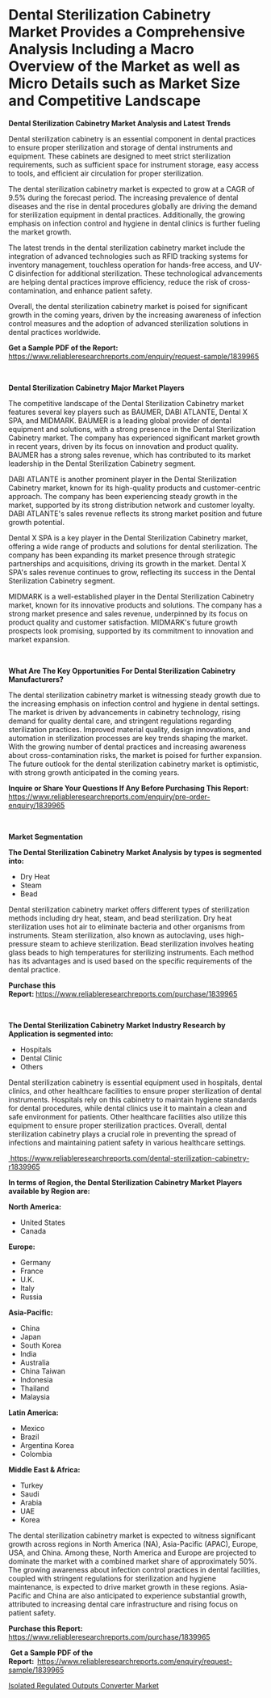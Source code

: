 <p><h1>Dental Sterilization Cabinetry Market Provides a Comprehensive Analysis Including a Macro Overview of the Market as well as Micro Details such as Market Size and Competitive Landscape</h1></p><p><strong>Dental Sterilization Cabinetry Market Analysis and Latest Trends</strong></p>
<p><p>Dental sterilization cabinetry is an essential component in dental practices to ensure proper sterilization and storage of dental instruments and equipment. These cabinets are designed to meet strict sterilization requirements, such as sufficient space for instrument storage, easy access to tools, and efficient air circulation for proper sterilization.</p><p>The dental sterilization cabinetry market is expected to grow at a CAGR of 9.5% during the forecast period. The increasing prevalence of dental diseases and the rise in dental procedures globally are driving the demand for sterilization equipment in dental practices. Additionally, the growing emphasis on infection control and hygiene in dental clinics is further fueling the market growth.</p><p>The latest trends in the dental sterilization cabinetry market include the integration of advanced technologies such as RFID tracking systems for inventory management, touchless operation for hands-free access, and UV-C disinfection for additional sterilization. These technological advancements are helping dental practices improve efficiency, reduce the risk of cross-contamination, and enhance patient safety.</p><p>Overall, the dental sterilization cabinetry market is poised for significant growth in the coming years, driven by the increasing awareness of infection control measures and the adoption of advanced sterilization solutions in dental practices worldwide.</p></p>
<p><strong>Get a Sample PDF of the Report:&nbsp;</strong> <a href="https://www.reliableresearchreports.com/enquiry/request-sample/1839965">https://www.reliableresearchreports.com/enquiry/request-sample/1839965</a></p>
<p>&nbsp;</p>
<p><strong>Dental Sterilization Cabinetry Major Market Players</strong></p>
<p><p>The competitive landscape of the Dental Sterilization Cabinetry market features several key players such as BAUMER, DABI ATLANTE, Dental X SPA, and MIDMARK. BAUMER is a leading global provider of dental equipment and solutions, with a strong presence in the Dental Sterilization Cabinetry market. The company has experienced significant market growth in recent years, driven by its focus on innovation and product quality. BAUMER has a strong sales revenue, which has contributed to its market leadership in the Dental Sterilization Cabinetry segment.</p><p>DABI ATLANTE is another prominent player in the Dental Sterilization Cabinetry market, known for its high-quality products and customer-centric approach. The company has been experiencing steady growth in the market, supported by its strong distribution network and customer loyalty. DABI ATLANTE's sales revenue reflects its strong market position and future growth potential.</p><p>Dental X SPA is a key player in the Dental Sterilization Cabinetry market, offering a wide range of products and solutions for dental sterilization. The company has been expanding its market presence through strategic partnerships and acquisitions, driving its growth in the market. Dental X SPA's sales revenue continues to grow, reflecting its success in the Dental Sterilization Cabinetry segment.</p><p>MIDMARK is a well-established player in the Dental Sterilization Cabinetry market, known for its innovative products and solutions. The company has a strong market presence and sales revenue, underpinned by its focus on product quality and customer satisfaction. MIDMARK's future growth prospects look promising, supported by its commitment to innovation and market expansion.</p></p>
<p>&nbsp;</p>
<p><strong>What Are The Key Opportunities For Dental Sterilization Cabinetry Manufacturers?</strong></p>
<p><p>The dental sterilization cabinetry market is witnessing steady growth due to the increasing emphasis on infection control and hygiene in dental settings. The market is driven by advancements in cabinetry technology, rising demand for quality dental care, and stringent regulations regarding sterilization practices. Improved material quality, design innovations, and automation in sterilization processes are key trends shaping the market. With the growing number of dental practices and increasing awareness about cross-contamination risks, the market is poised for further expansion. The future outlook for the dental sterilization cabinetry market is optimistic, with strong growth anticipated in the coming years.</p></p>
<p><strong>Inquire or Share Your Questions If Any Before Purchasing This Report:</strong> <a href="https://www.reliableresearchreports.com/enquiry/pre-order-enquiry/1839965">https://www.reliableresearchreports.com/enquiry/pre-order-enquiry/1839965</a></p>
<p>&nbsp;</p>
<p><strong>Market Segmentation</strong></p>
<p><strong>The Dental Sterilization Cabinetry Market Analysis by types is segmented into:</strong></p>
<p><ul><li>Dry Heat</li><li>Steam</li><li>Bead</li></ul></p>
<p><p>Dental sterilization cabinetry market offers different types of sterilization methods including dry heat, steam, and bead sterilization. Dry heat sterilization uses hot air to eliminate bacteria and other organisms from instruments. Steam sterilization, also known as autoclaving, uses high-pressure steam to achieve sterilization. Bead sterilization involves heating glass beads to high temperatures for sterilizing instruments. Each method has its advantages and is used based on the specific requirements of the dental practice.</p></p>
<p><strong>Purchase this Report:&nbsp;</strong><a href="https://www.reliableresearchreports.com/purchase/1839965">https://www.reliableresearchreports.com/purchase/1839965</a></p>
<p>&nbsp;</p>
<p><strong>The Dental Sterilization Cabinetry Market Industry Research by Application is segmented into:</strong></p>
<p><ul><li>Hospitals</li><li>Dental Clinic</li><li>Others</li></ul></p>
<p><p>Dental sterilization cabinetry is essential equipment used in hospitals, dental clinics, and other healthcare facilities to ensure proper sterilization of dental instruments. Hospitals rely on this cabinetry to maintain hygiene standards for dental procedures, while dental clinics use it to maintain a clean and safe environment for patients. Other healthcare facilities also utilize this equipment to ensure proper sterilization practices. Overall, dental sterilization cabinetry plays a crucial role in preventing the spread of infections and maintaining patient safety in various healthcare settings.</p></p>
<p><a href="https://www.reliableresearchreports.com/dental-sterilization-cabinetry-r1839965">&nbsp;https://www.reliableresearchreports.com/dental-sterilization-cabinetry-r1839965</a></p>
<p><strong>In terms of Region, the Dental Sterilization Cabinetry Market Players available by Region are:</strong></p>
<p>
    <p> <strong> North America: </strong>
        <ul>
            <li>United States</li>
            <li>Canada</li>
        </ul>
        </p> 
    <p> <strong> Europe: </strong>
        <ul>
            <li>Germany</li>
            <li>France</li>
            <li>U.K.</li>
            <li>Italy</li>
            <li>Russia</li>
        </ul>
        </p> 
    <p> <strong> Asia-Pacific: </strong>
        <ul>
            <li>China</li>
            <li>Japan</li>
            <li>South Korea</li>
            <li>India</li>
            <li>Australia</li>
            <li>China Taiwan</li>
            <li>Indonesia</li>
            <li>Thailand</li>
            <li>Malaysia</li>
        </ul>
        </p> 
    <p> <strong> Latin America: </strong>
        <ul>
            <li>Mexico</li>
            <li>Brazil</li>
            <li>Argentina Korea</li>
            <li>Colombia</li>
        </ul>
        </p> 
    <p> <strong> Middle East & Africa: </strong>
        <ul>
            <li>Turkey</li>
            <li>Saudi</li>
            <li>Arabia</li>
            <li>UAE</li>
            <li>Korea</li>
        </ul>
    </p>
    </p>
<p><p>The dental sterilization cabinetry market is expected to witness significant growth across regions in North America (NA), Asia-Pacific (APAC), Europe, USA, and China. Among these, North America and Europe are projected to dominate the market with a combined market share of approximately 50%. The growing awareness about infection control practices in dental facilities, coupled with stringent regulations for sterilization and hygiene maintenance, is expected to drive market growth in these regions. Asia-Pacific and China are also anticipated to experience substantial growth, attributed to increasing dental care infrastructure and rising focus on patient safety.</p></p>
<p><strong>Purchase this Report: </strong><a href="https://www.reliableresearchreports.com/purchase/1839965">https://www.reliableresearchreports.com/purchase/1839965</a></p>
<p>&nbsp;<strong>Get a Sample PDF of the Report:&nbsp;&nbsp;</strong><a href="https://www.reliableresearchreports.com/enquiry/request-sample/1839965">https://www.reliableresearchreports.com/enquiry/request-sample/1839965</a></p>
<p><strong></strong></p>
<p><p><a href="https://github.com/nafiafirdania/Market-Research-Report-List-1/blob/main/isolated-regulated-outputs-converter-market.md">Isolated Regulated Outputs Converter Market</a></p></p>